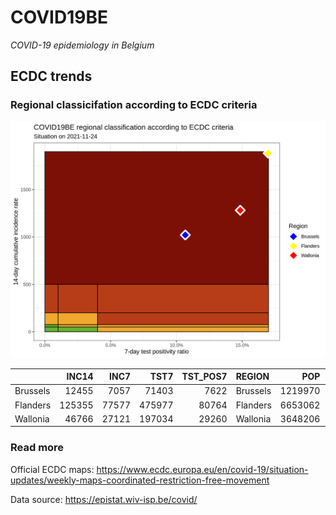 
# COVID19BE

*COVID-19 epidemiology in Belgium*

## ECDC trends

### Regional classicifation according to ECDC criteria

![](COVID9BE-ecdc-trend.png)

|          |  INC14 |  INC7 |   TST7 | TST\_POS7 | REGION   |     POP | INC14\_RT |       PR7 |        GR |
| :------- | -----: | ----: | -----: | --------: | :------- | ------: | --------: | --------: | --------: |
| Brussels |  12455 |  7057 |  71403 |      7622 | Brussels | 1219970 |  1020.927 | 0.1067462 | 0.3073361 |
| Flanders | 125355 | 77577 | 475977 |     80764 | Flanders | 6653062 |  1884.170 | 0.1696805 | 0.6236971 |
| Wallonia |  46766 | 27121 | 197034 |     29260 | Wallonia | 3648206 |  1281.890 | 0.1485023 | 0.3805548 |

### Read more

Official ECDC maps:
<https://www.ecdc.europa.eu/en/covid-19/situation-updates/weekly-maps-coordinated-restriction-free-movement>

Data source: <https://epistat.wiv-isp.be/covid/>
